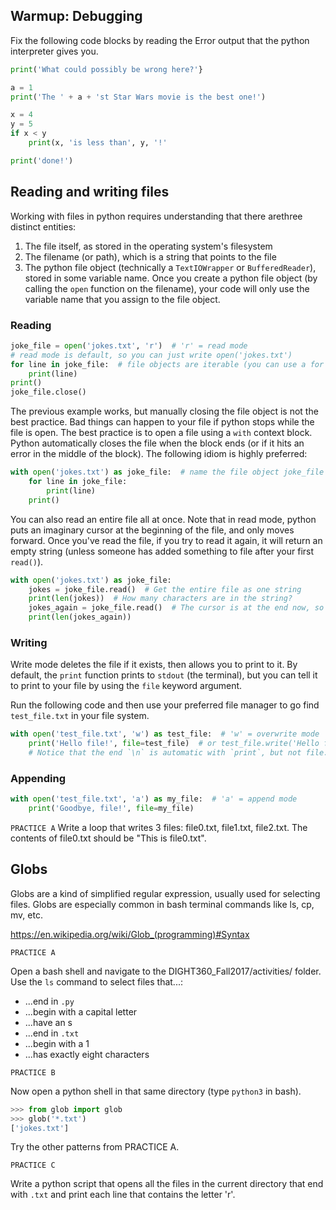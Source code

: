 ## Warmup: Debugging

Fix the following code blocks by reading the Error output that the python
interpreter gives you.

```python
print('What could possibly be wrong here?'}
```

```python
a = 1
print('The ' + a + 'st Star Wars movie is the best one!')
```

```python
x = 4
y = 5
if x < y
    print(x, 'is less than', y, '!'

print('done!')
```

## Reading and writing files

Working with files in python requires understanding that there arethree
distinct entities:

1. The file itself, as stored in the operating system's filesystem
2. The filename (or path), which is a string that points to the file
3. The python file object (technically a `TextIOWrapper` or `BufferedReader`),
   stored in some variable name. Once you create a python file object (by
   calling the `open` function on the filename), your code will only use the
   variable name that you assign to the file object.

### Reading

```python
joke_file = open('jokes.txt', 'r')  # 'r' = read mode
# read mode is default, so you can just write open('jokes.txt')
for line in joke_file:  # file objects are iterable (you can use a for loop on them)
    print(line)
print()
joke_file.close()
```

The previous example works, but manually closing the file object is not the
best practice. Bad things can happen to your file if python stops while the
file is open. The best practice is to open a file using a `with` context block.
Python automatically closes the file when the block ends (or if it hits an
error in the middle of the block). The following idiom is highly preferred:

```python
with open('jokes.txt') as joke_file:  # name the file object joke_file
    for line in joke_file:
        print(line)
    print()
````

You can also read an entire file all at once. Note that in read mode, python
puts an imaginary cursor at the beginning of the file, and only moves forward.
Once you've read the file, if you try to read it again, it will return an empty
string (unless someone has added something to file after your first `read()`).

```python
with open('jokes.txt') as joke_file:
    jokes = joke_file.read()  # Get the entire file as one string
    print(len(jokes))  # How many characters are in the string?
    jokes_again = joke_file.read()  # The cursor is at the end now, so this returns an empty string
    print(len(jokes_again))
```

### Writing

Write mode deletes the file if it exists, then allows you to print to it. By
default, the `print` function prints to `stdout` (the terminal), but you can
tell it to print to your file by using the `file` keyword argument.

Run the following code and then use your preferred file manager to go find
`test_file.txt` in your file system.

```python
with open('test_file.txt', 'w') as test_file:  # 'w' = overwrite mode
    print('Hello file!', file=test_file)  # or test_file.write('Hello file!\n')
    # Notice that the end `\n` is automatic with `print`, but not file.write()
```

### Appending

```python
with open('test_file.txt', 'a') as my_file:  # 'a' = append mode
    print('Goodbye, file!', file=my_file)
```

`PRACTICE A`
Write a loop that writes 3 files: file0.txt, file1.txt, file2.txt. The
contents of file0.txt should be "This is file0.txt".


## Globs

Globs are a kind of simplified regular expression, usually used for selecting
files. Globs are especially common in bash terminal commands like ls, cp, mv,
etc.

https://en.wikipedia.org/wiki/Glob_(programming)#Syntax


`PRACTICE A`

Open a bash shell and navigate to the DIGHT360_Fall2017/activities/ folder.
Use the `ls` command to select files that...:
* ...end in `.py`
* ...begin with a capital letter
* ...have an s
* ...end in `.txt`
* ...begin with a 1
* ...has exactly eight characters


`PRACTICE B`

Now open a python shell in that same directory (type `python3` in bash).
```python
>>> from glob import glob
>>> glob('*.txt')
['jokes.txt']
```

Try the other patterns from PRACTICE A.


`PRACTICE C`

Write a python script that opens all the files in the current directory that
end with `.txt` and print each line that contains the letter 'r'.
